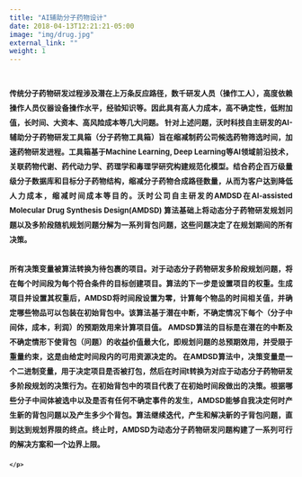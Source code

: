 ```yaml
---
title: "AI辅助分子药物设计"
date: 2018-04-13T12:21:21-05:00
image: "img/drug.jpg"
external_link: ""
weight: 1
---
```


<h1 style = "line-height:2">
<head>
<font size = 2.5>
	<p style = "text-align:justify">
传统分子药物研发过程涉及潜在上万条反应路径，数千研发人员（操作工人），高度依赖操作人员仪器设备操作水平，经验知识等。因此具有高人力成本，高不确定性，低附加值，长时间、大资本、高风险成本等几大问题。
针对上述问题，沃时科技自主研发的AI-辅助分子药物研发工具箱（分子药物工具箱）旨在缩减制药公司候选药物筛选时间，加速药物研发进程。工具箱基于Machine Learning, Deep Learning等AI领域前沿技术，关联药物代谢、药代动力学、药理学和毒理学研究构建规范化模型。结合药企百万级量级分子数据库和目标分子药物结构，缩减分子药物合成路径数量，从而为客户达到降低人力成本，缩减时间成本等目的。沃时公司自主研发的AMDSD在AI-assisted Molecular Drug Synthesis Design(AMDSD) 算法基础上将动态分子药物研发规划问题以及多阶段随机规划问题分解为一系列背包问题，这些问题决定了在规划期间的所有决策。</br></br>所有决策变量被算法转换为待包裹的项目。对于动态分子药物研发多阶段规划问题，将在每个时间段为每个符合条件的目标创建项目。算法的下一步是设置项目的权重。生成项目并设置其权重后，AMDSD将时间段设置为零，计算每个物品的时间相关值，并确定哪些物品可以包装在初始背包中。该算法基于潜在中断，不确定情况下每个（分子中间体，成本，利润）的预期效用来计算项目值。 AMDSD算法的目标是在潜在的中断及不确定情形下使背包（问题）的收益价值最大化，即规划问题的总预期效用，并受限于重量约束，这是由给定时间段内的可用资源决定的。
在AMDSD算法中，决策变量是一个二进制变量，用于决定项目是否被打包，然后在时间t转换为对应于动态分子药物研发多阶段规划的决策行为。在初始背包中的项目代表了在初始时间段做出的决策。根据哪些分子中间体被选中以及是否有任何不确定事件的发生，AMDSD能够自我决定何时产生新的背包问题以及产生多少个背包。算法继续迭代，产生和解决新的子背包问题，直到达到规划界限的终点。终止时，AMDSD为动态分子药物研发问题构建了一系列可行的解决方案和一个边界上限。

    </p>
</font>
</head>

</h1>

